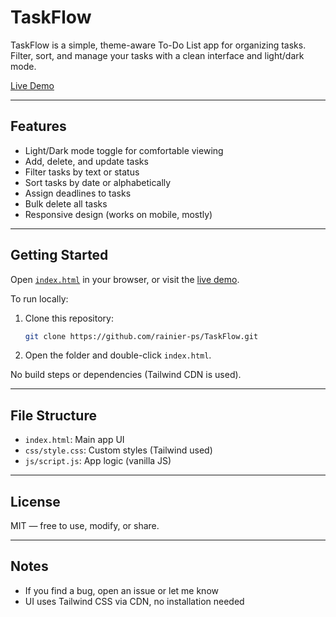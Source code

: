 # TaskFlow

TaskFlow is a simple, theme-aware To-Do List app for organizing tasks.  
Filter, sort, and manage your tasks with a clean interface and light/dark mode.

[Live Demo](https://rainier-ps.github.io/TaskFlow/)

---

## Features

- Light/Dark mode toggle for comfortable viewing
- Add, delete, and update tasks
- Filter tasks by text or status
- Sort tasks by date or alphabetically
- Assign deadlines to tasks
- Bulk delete all tasks
- Responsive design (works on mobile, mostly)

---

## Getting Started

Open [`index.html`](index.html) in your browser, or visit the [live demo](https://rainier-ps.github.io/TaskFlow/).

To run locally:

1. Clone this repository:
    ```sh
    git clone https://github.com/rainier-ps/TaskFlow.git
    ```
2. Open the folder and double-click `index.html`.

No build steps or dependencies (Tailwind CDN is used).

---

## File Structure

- `index.html`: Main app UI
- `css/style.css`: Custom styles (Tailwind used)
- `js/script.js`: App logic (vanilla JS)

---

## License

MIT — free to use, modify, or share.

---

## Notes

- If you find a bug, open an issue or let me know
- UI uses Tailwind CSS via CDN, no installation needed
